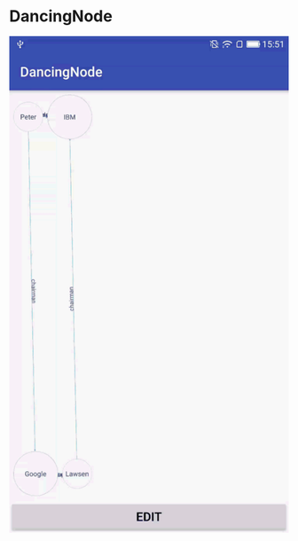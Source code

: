 # DancingNode

![image](https://github.com/kingguary/android-DancingNode/raw/master/screenshots/1.gif)
